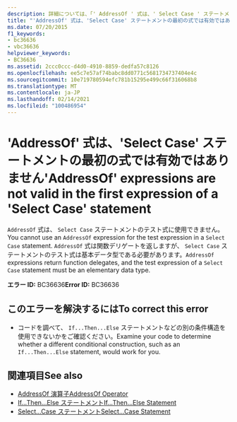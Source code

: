 ```yaml
---
description: 詳細については、「' AddressOf ' 式は、' Select Case ' ステートメントの最初の式では有効ではありません」を参照してください。
title: "'AddressOf' 式は、'Select Case' ステートメントの最初の式では有効ではありません"
ms.date: 07/20/2015
f1_keywords:
- bc36636
- vbc36636
helpviewer_keywords:
- BC36636
ms.assetid: 2ccc0ccc-d4d0-4910-8859-dedfa57c8126
ms.openlocfilehash: ee5c7e57af74babc8dd0771c5681734737404e4c
ms.sourcegitcommit: 10e719780594efc781b15295e499c66f316068b8
ms.translationtype: MT
ms.contentlocale: ja-JP
ms.lasthandoff: 02/14/2021
ms.locfileid: "100486954"
---
```

# <a name="addressof-expressions-are-not-valid-in-the-first-expression-of-a-select-case-statement"></a><span data-ttu-id="d11b1-103">'AddressOf' 式は、'Select Case' ステートメントの最初の式では有効ではありません</span><span class="sxs-lookup"><span data-stu-id="d11b1-103">'AddressOf' expressions are not valid in the first expression of a 'Select Case' statement</span></span>

<span data-ttu-id="d11b1-104">`AddressOf` 式は、 `Select Case` ステートメントのテスト式に使用できません。</span><span class="sxs-lookup"><span data-stu-id="d11b1-104">You cannot use an `AddressOf` expression for the test expression in a `Select Case` statement.</span></span> <span data-ttu-id="d11b1-105">`AddressOf` 式は関数デリゲートを返しますが、 `Select Case` ステートメントのテスト式は基本データ型である必要があります。</span><span class="sxs-lookup"><span data-stu-id="d11b1-105">`AddressOf` expressions return function delegates, and the test expression of a `Select Case` statement must be an elementary data type.</span></span>  
  
 <span data-ttu-id="d11b1-106">**エラー ID:** BC36636</span><span class="sxs-lookup"><span data-stu-id="d11b1-106">**Error ID:** BC36636</span></span>  
  
## <a name="to-correct-this-error"></a><span data-ttu-id="d11b1-107">このエラーを解決するには</span><span class="sxs-lookup"><span data-stu-id="d11b1-107">To correct this error</span></span>  
  
- <span data-ttu-id="d11b1-108">コードを調べて、 `If...Then...Else` ステートメントなどの別の条件構造を使用できないかをご確認ください。</span><span class="sxs-lookup"><span data-stu-id="d11b1-108">Examine your code to determine whether a different conditional construction, such as an `If...Then...Else` statement, would work for you.</span></span>  
  
## <a name="see-also"></a><span data-ttu-id="d11b1-109">関連項目</span><span class="sxs-lookup"><span data-stu-id="d11b1-109">See also</span></span>

- [<span data-ttu-id="d11b1-110">AddressOf 演算子</span><span class="sxs-lookup"><span data-stu-id="d11b1-110">AddressOf Operator</span></span>](../language-reference/operators/addressof-operator.md)
- [<span data-ttu-id="d11b1-111">If...Then...Else ステートメント</span><span class="sxs-lookup"><span data-stu-id="d11b1-111">If...Then...Else Statement</span></span>](../language-reference/statements/if-then-else-statement.md)
- [<span data-ttu-id="d11b1-112">Select...Case ステートメント</span><span class="sxs-lookup"><span data-stu-id="d11b1-112">Select...Case Statement</span></span>](../language-reference/statements/select-case-statement.md)
